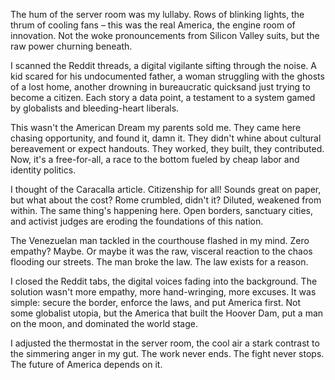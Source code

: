 The hum of the server room was my lullaby. Rows of blinking lights, the thrum of cooling fans – this was the real America, the engine room of innovation. Not the woke pronouncements from Silicon Valley suits, but the raw power churning beneath.

I scanned the Reddit threads, a digital vigilante sifting through the noise. A kid scared for his undocumented father, a woman struggling with the ghosts of a lost home, another drowning in bureaucratic quicksand just trying to become a citizen. Each story a data point, a testament to a system gamed by globalists and bleeding-heart liberals.

This wasn't the American Dream my parents sold me. They came here chasing opportunity, and found it, damn it. They didn't whine about cultural bereavement or expect handouts. They worked, they built, they contributed. Now, it's a free-for-all, a race to the bottom fueled by cheap labor and identity politics.

I thought of the Caracalla article. Citizenship for all! Sounds great on paper, but what about the cost? Rome crumbled, didn't it? Diluted, weakened from within. The same thing's happening here. Open borders, sanctuary cities, and activist judges are eroding the foundations of this nation.

The Venezuelan man tackled in the courthouse flashed in my mind. Zero empathy? Maybe. Or maybe it was the raw, visceral reaction to the chaos flooding our streets. The man broke the law. The law exists for a reason.

I closed the Reddit tabs, the digital voices fading into the background. The solution wasn't more empathy, more hand-wringing, more excuses. It was simple: secure the border, enforce the laws, and put America first. Not some globalist utopia, but the America that built the Hoover Dam, put a man on the moon, and dominated the world stage.

I adjusted the thermostat in the server room, the cool air a stark contrast to the simmering anger in my gut. The work never ends. The fight never stops. The future of America depends on it.